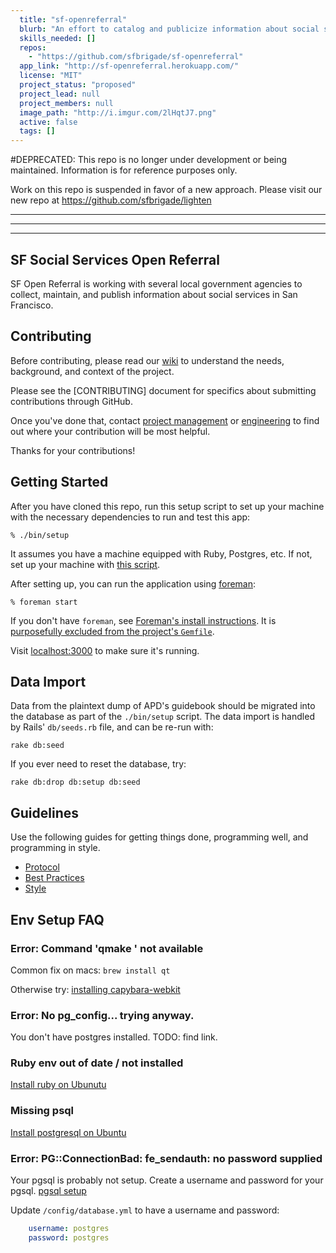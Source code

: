 ```yaml
---
  title: "sf-openreferral"
  blurb: "An effort to catalog and publicize information about social services in San Francisco"
  skills_needed: []
  repos: 
    - "https://github.com/sfbrigade/sf-openreferral"
  app_link: "http://sf-openreferral.herokuapp.com/"
  license: "MIT"
  project_status: "proposed"
  project_lead: null
  project_members: null
  image_path: "http://i.imgur.com/2lHqtJ7.png"
  active: false
  tags: []
---
```

#DEPRECATED: This repo is no longer under development or being maintained. Information is for reference purposes only.

Work on this repo is suspended in favor of a new approach. Please visit our new repo at https://github.com/sfbrigade/lighten
 
 <hr> <hr> <hr>

## SF Social Services Open Referral

SF Open Referral is working
with several local government agencies
to collect, maintain, and publish
information about social services in San Francisco.

## Contributing

Before contributing, please read our [wiki]
to understand the needs, background, and context of the project.

Please see the [CONTRIBUTING] document for specifics about
submitting contributions through GitHub.

Once you've done that, contact [project management] or [engineering]
to find out where your contribution will be most helpful.

Thanks for your contributions!

[wiki]: https://github.com/sfbrigade/sf-openreferral/wiki
[project management]: https://github.com/aprilsteed
[engineering]: https://github.com/graysonwright

## Getting Started

After you have cloned this repo, run this setup script to set up your machine
with the necessary dependencies to run and test this app:

    % ./bin/setup

It assumes you have a machine equipped with Ruby, Postgres, etc. If not, set up
your machine with [this script].

[this script]: https://github.com/thoughtbot/laptop

After setting up, you can run the application using [foreman]:

    % foreman start

If you don't have `foreman`, see [Foreman's install instructions][foreman]. It
is [purposefully excluded from the project's `Gemfile`][exclude].

[foreman]: https://github.com/ddollar/foreman
[exclude]: https://github.com/ddollar/foreman/pull/437#issuecomment-41110407

Visit [localhost:3000](http://localhost:3000/) to make sure it's running.

## Data Import

Data from the plaintext dump of APD's guidebook should be migrated into the
database as part of the `./bin/setup` script. The data import is handled by
Rails' `db/seeds.rb` file, and can be re-run with:

```
rake db:seed
```

If you ever need to reset the database, try:

```
rake db:drop db:setup db:seed
```

## Guidelines

Use the following guides for getting things done, programming well, and
programming in style.

* [Protocol](http://github.com/thoughtbot/guides/blob/master/protocol)
* [Best Practices](http://github.com/thoughtbot/guides/blob/master/best-practices)
* [Style](http://github.com/thoughtbot/guides/blob/master/style)


## Env Setup FAQ

### Error: Command 'qmake ' not available

Common fix on macs: `brew install qt`

Otherwise try: [installing capybara-webkit](https://github.com/thoughtbot/capybara-webkit/wiki/Installing-Qt-and-compiling-capybara-webkit)


### Error: No pg_config... trying anyway.

You don't have postgres installed. TODO: find link.


### Ruby env out of date / not installed

[Install ruby on Ubunutu](https://gorails.com/setup/ubuntu/14.04)

### Missing psql

[Install postgresql on Ubuntu](https://www.digitalocean.com/community/tutorials/how-to-install-and-use-postgresql-on-ubuntu-14-04)

### Error: PG::ConnectionBad: fe_sendauth: no password supplied

Your pgsql is probably not setup. Create a username and password for your pgsql. [pgsql setup](https://help.ubuntu.com/community/PostgreSQL)

Update `/config/database.yml` to have a username and password:

```yml
    username: postgres
    password: postgres
```
